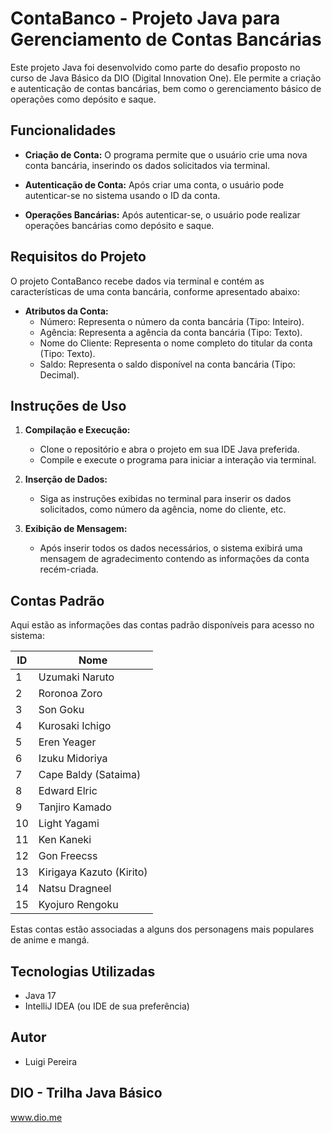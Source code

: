# ContaBanco - Projeto Java para Gerenciamento de Contas Bancárias

Este projeto Java foi desenvolvido como parte do desafio proposto no curso de Java Básico da DIO (Digital Innovation One). Ele permite a criação e autenticação de contas bancárias, bem como o gerenciamento básico de operações como depósito e saque.

## Funcionalidades

- **Criação de Conta:** O programa permite que o usuário crie uma nova conta bancária, inserindo os dados solicitados via terminal.
  
- **Autenticação de Conta:** Após criar uma conta, o usuário pode autenticar-se no sistema usando o ID da conta.
  
- **Operações Bancárias:** Após autenticar-se, o usuário pode realizar operações bancárias como depósito e saque.

## Requisitos do Projeto

O projeto ContaBanco recebe dados via terminal e contém as características de uma conta bancária, conforme apresentado abaixo:

- **Atributos da Conta:**
  - Número: Representa o número da conta bancária (Tipo: Inteiro).
  - Agência: Representa a agência da conta bancária (Tipo: Texto).
  - Nome do Cliente: Representa o nome completo do titular da conta (Tipo: Texto).
  - Saldo: Representa o saldo disponível na conta bancária (Tipo: Decimal).

## Instruções de Uso

1. **Compilação e Execução:**
   - Clone o repositório e abra o projeto em sua IDE Java preferida.
   - Compile e execute o programa para iniciar a interação via terminal.

2. **Inserção de Dados:**
   - Siga as instruções exibidas no terminal para inserir os dados solicitados, como número da agência, nome do cliente, etc.

3. **Exibição de Mensagem:**
   - Após inserir todos os dados necessários, o sistema exibirá uma mensagem de agradecimento contendo as informações da conta recém-criada.

## Contas Padrão

Aqui estão as informações das contas padrão disponíveis para acesso no sistema:

| ID | Nome            |
|----|-----------------|
| 1  | Uzumaki Naruto  |
| 2  | Roronoa Zoro    |
| 3  | Son Goku        |
| 4  | Kurosaki Ichigo |
| 5  | Eren Yeager     |
| 6  | Izuku Midoriya  |
| 7  | Cape Baldy (Sataima)     |
| 8  | Edward Elric    |
| 9  | Tanjiro Kamado  |
| 10 | Light Yagami    |
| 11 | Ken Kaneki      |
| 12 | Gon Freecss     |
| 13 | Kirigaya Kazuto (Kirito) |
| 14 | Natsu Dragneel  |
| 15 | Kyojuro Rengoku |

Estas contas estão associadas a alguns dos personagens mais populares de anime e mangá.

## Tecnologias Utilizadas

- Java 17
- IntelliJ IDEA (ou IDE de sua preferência)

## Autor

- Luigi Pereira

## DIO - Trilha Java Básico
www.dio.me
